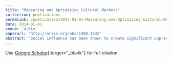 ```yaml
---
title: "Measuring and Optimizing Cultural Markets"
collection: publications
permalink: /publication/2014-01-01-Measuring-and-Optimizing-Cultural-Markets
date: 2014-01-01
venue: 'arXiv'
paperurl: 'http://arxiv.org/abs/1408.1542'
abstract: 'Social influence has been shown to create significant unpredictability in cultural markets, providing one potential explanation why experts routinely fail at predicting commercial success of cultural products. To counteract the difficulty of making accurate predictions, &quot;measure and react&quot; strategies have been advocated but finding a concrete strategy that scales for very large markets has remained elusive so far. Here we propose a &quot;measure and optimize&quot; strategy based on an optimization policy that uses product quality, appeal, and social influence to maximize expected profits in the market at each decision point. Our computational experiments show that our policy leverages social influence to produce significant performance benefits for the market, while our theoretical analysis proves that our policy outperforms in expectation any policy not displaying social information. Our results contrast with earlier work which focused on showing the unpredictability and inequalities created by social influence. Not only do we show for the first time that dynamically showing consumers positive social information under our policy increases the expected performance of the seller in cultural markets. We also show that, in reasonable settings, our policy does not introduce significant unpredictability and identifies &quot;blockbusters&quot;. Overall, these results shed new light on the nature of social influence and how it can be leveraged for the benefits of the market.'
---
```

Use [Google Scholar](https://scholar.google.com/scholar?q=Measuring+and+Optimizing+Cultural+Markets){:target="_blank"} for full citation